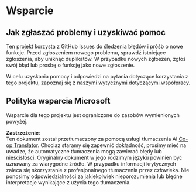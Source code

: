 <!--
CO_OP_TRANSLATOR_METADATA:
{
  "original_hash": "c9d207ff77b4bb46e46dc2b607a8ec1a",
  "translation_date": "2025-08-24T11:53:55+00:00",
  "source_file": "SUPPORT.md",
  "language_code": "pl"
}
-->
# Wsparcie

## Jak zgłaszać problemy i uzyskiwać pomoc  

Ten projekt korzysta z GitHub Issues do śledzenia błędów i próśb o nowe funkcje. Przed zgłoszeniem nowego problemu, sprawdź istniejące zgłoszenia, aby uniknąć duplikatów. W przypadku nowych zgłoszeń, zgłoś swój błąd lub prośbę o funkcję jako nowe zgłoszenie.

W celu uzyskania pomocy i odpowiedzi na pytania dotyczące korzystania z tego projektu, zapoznaj się z [naszymi wytycznymi dotyczącymi współpracy](CONTRIBUTING.md).

## Polityka wsparcia Microsoft  

Wsparcie dla tego projektu jest ograniczone do zasobów wymienionych powyżej.

**Zastrzeżenie**:  
Ten dokument został przetłumaczony za pomocą usługi tłumaczenia AI [Co-op Translator](https://github.com/Azure/co-op-translator). Chociaż staramy się zapewnić dokładność, prosimy mieć na uwadze, że automatyczne tłumaczenia mogą zawierać błędy lub nieścisłości. Oryginalny dokument w jego rodzimym języku powinien być uznawany za wiarygodne źródło. W przypadku informacji krytycznych zaleca się skorzystanie z profesjonalnego tłumaczenia przez człowieka. Nie ponosimy odpowiedzialności za jakiekolwiek nieporozumienia lub błędne interpretacje wynikające z użycia tego tłumaczenia.